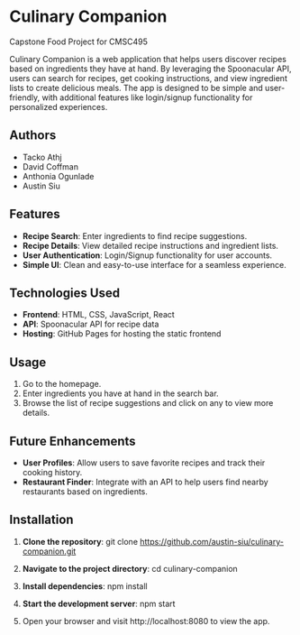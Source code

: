 # Culinary Companion

Capstone Food Project for CMSC495

Culinary Companion is a web application that helps users discover recipes based on ingredients they have at hand. By leveraging the Spoonacular API, users can search for recipes, get cooking instructions, and view ingredient lists to create delicious meals. The app is designed to be simple and user-friendly, with additional features like login/signup functionality for personalized experiences.

## Authors
- Tacko Athj <br>
- David Coffman <br>
- Anthonia Ogunlade <br>
- Austin Siu <br>

## Features

- **Recipe Search**: Enter ingredients to find recipe suggestions.
- **Recipe Details**: View detailed recipe instructions and ingredient lists.
- **User Authentication**: Login/Signup functionality for user accounts.
- **Simple UI**: Clean and easy-to-use interface for a seamless experience.

## Technologies Used

- **Frontend**: HTML, CSS, JavaScript, React
- **API**: Spoonacular API for recipe data
- **Hosting**: GitHub Pages for hosting the static frontend

## Usage
1. Go to the homepage.
2. Enter ingredients you have at hand in the search bar.
3. Browse the list of recipe suggestions and click on any to view more details.

## Future Enhancements
- **User Profiles**: Allow users to save favorite recipes and track their cooking history.
- **Restaurant Finder**: Integrate with an API to help users find nearby restaurants based on ingredients.

## Installation

1. **Clone the repository**:
   git clone https://github.com/austin-siu/culinary-companion.git

2. **Navigate to the project directory**:
   cd culinary-companion

3. **Install dependencies**:
   npm install

4. **Start the development server**:
   npm start

5. Open your browser and visit http://localhost:8080 to view the app.